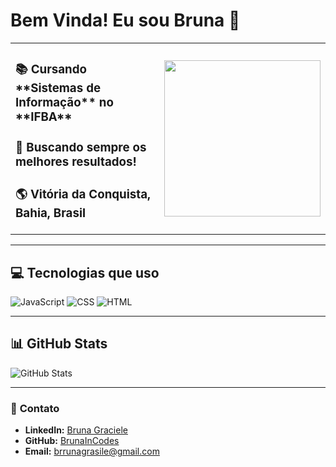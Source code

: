 # Bem Vinda! Eu sou Bruna 👋  

<table>
  <tr>
    <td>
      <h3>📚 Cursando  **Sistemas de Informação** no  **IFBA**</h3>
      <h3>🚀 Buscando sempre os melhores resultados!</h3>
      <h3>🌎 Vitória da Conquista, Bahia, Brasil</h3>
    </td>
    <td>
      <img src="https://media2.giphy.com/media/v1.Y2lkPTc5MGI3NjExNjNpbWVsNW1ieDIyenJmdTVvOGwyOXFzcnYxZHhnamlrcWFuNWc0YSZlcD12MV9pbnRlcm5hbF9naWZfYnlfaWQmY3Q9Zw/L1R1tvI9svkIWwpVYr/giphy.gif" width="250"/>
    </td>
  </tr>
</table>

---

## 💻 Tecnologias que uso  
![JavaScript](https://img.shields.io/badge/JavaScript-F7DF1E?style=for-the-badge&logo=javascript&logoColor=black)
![CSS](https://img.shields.io/badge/CSS-1572B6?style=for-the-badge&logo=css3&logoColor=white)
![HTML](https://img.shields.io/badge/HTML-E34F26?style=for-the-badge&logo=html5&logoColor=white)

---

## 📊 GitHub Stats  
![GitHub Stats](https://github-readme-stats.vercel.app/api?username=BrunaInCodes&show_icons=true&theme=dark)  

---

### 🔗 **Contato**  
- **LinkedIn:** [Bruna Graciele](http://linkedin.com/in/bruna-graciele)  
- **GitHub:** [BrunaInCodes](https://github.com/BrunaInCodes)  
- **Email:** brrunagrasile@gmail.com  
